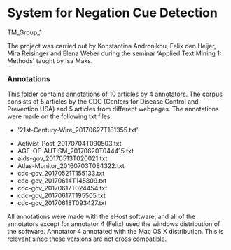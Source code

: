 # System for Negation Cue Detection
TM_Group_1

The project was carried out by Konstantina Andronikou, Felix den Heijer, Mira Reisinger and Elena Weber during the seminar ‘Applied Text Mining 1: Methods' taught by Isa Maks.

### Annotations
This folder contains annotations of 10 articles by 4 annotators. The corpus consists of 5 articles by the CDC (Centers for Disease Control and Prevention USA) and 5 articles from different webpages. The annotations were made on the following txt files:

* '21st-Century-Wire_20170627T181355.txt'
- Activist-Post_20170704T090503.txt
- AGE-OF-AUTISM_20170620T044415.txt
- aids-gov_20170513T020021.txt
- Atlas-Monitor_20160703T084322.txt
- cdc-gov_20170521T155133.txt
- cdc-gov_20170614T145809.txt
- cdc-gov_20170617T024454.txt
- cdc-gov_20170617T195505.txt
- cdc-gov_20170618T093427.txt

All annotations were made with the eHost software, and all of the annotators except for annotator 4 (Felix) used the windows distribution of the software. Annotator 4 annotated with the Mac OS X distribution. This is relevant since these versions are not cross compatible.
